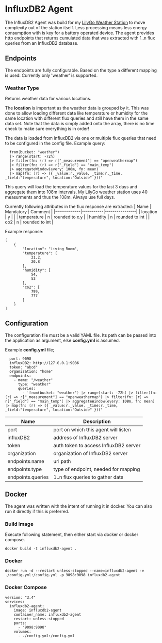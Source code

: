 # InfluxDB2 Agent
The InfluxDB2 Agent was build for my [LilyGo Weather Station]() to move complexity out of the station itself. Less processing means less energy consumption with is key for a battery operated device. The agent provides http endpoints that returns cumulated data that was extracted with 1..n flux queries from an InfluxDB2 database.

## Endpoints
The endpoints are fully configurable. Based on the type a different mapping is used.
Currently only 'weather' is supported.

### Weather Type
Returns weather data for various locations.

The **location** is important as the weather data is grouped by it.
This was done to allow loading different data like temperature or humidity for the same location with
different flux queries and still have them in the same data set.
Note that the data is simply added onto the array, there is no time check to make sure everything is in order!

The data is loaded from InfluxDB2 via one or multiple flux queries that need to be configured in the config file.
Example query:
```
  from(bucket: "weather")
  |> range(start: -72h)
  |> filter(fn: (r) => r["_measurement"] == "openweathermap")
  |> filter(fn: (r) => r["_field"] == "main_temp")
  |> aggregateWindow(every: 108m, fn: mean)
  |> map(fn: (r) => ({ _value:r._value, _time:r._time, _field:"temperature", location:"Outside" }))'
```
This query will load the temperature values for the last 3 days and aggregate them into 108m intervals. My LilyGo weather station uses 40 measurments and thus the 108m. Always use full days.

Currently following attributes in the flux response are extracted:
| Name        | Mandatory | Comment        |
|-------------|-----------|----------------|
| location    | y         |                |
| temperature | n         | rounded to x.y |
| humidity    | n         | rounded to int |
| co2         | n         | rounded to int |

Example response:
```
[
    {
        "location": "Living Room",
        "temperature": [
            21.2,
            20.8
        ],
        "humidity": [
            54,
            53
        ],
        "co2": [
            799,
            777
        ]
    }
]
```

## Configuration
The configuration file must be a valid YAML file. Its path can be passed into the application as argument, else **config.yml** is assumed.

Example **config.yml** file;
```
  port: 9098
  influxDB2: http://127.0.0.1:9086
  token: "abcd"
  organization: "home"
  endpoints:
    - name: "/weather"
      type: "weather"
      queries:
        - 'from(bucket: "weather") |> range(start: -72h) |> filter(fn: (r) => r["_measurement"] == "openweathermap") |> filter(fn: (r) => r["_field"] == "main_temp") |> aggregateWindow(every: 108m, fn: mean) |> map(fn: (r) => ({ _value:r._value, _time:r._time, _field:"temperature", location:"Outside" }))'
```

| Name              | Description                           |
|-------------------|---------------------------------------|
| port              | port on which this agent will listen  |
| influxDB2         | address of InfluxDB2 server           |
| token             | auth token to access InfluxDB2 server |
| organization      | organization of InfluxDB2 server      |
| endpoints.name    | url path                              |
| endpoints.type    | type of endpoint, needed for mapping  |
| endpoints.queries | 1..n flux queries to gather data      |

## Docker
The agent was written with the intent of running it in docker. You can also run it directly if this is preferred.

### Build Image
Execute following statement, then either start via docker or docker compose.
```
docker build -t influxdb2-agent .
```

### Docker
```
docker run -d --restart unless-stopped --name=influxdb2-agent -v ./config.yml:/config.yml -p 9098:9098 influxdb2-agent
```

### Docker Compose
```
version: "3.4"
services:
  influxdb2-agent:
    image: influxdb2-agent
    container_name: influxdb2-agent
    restart: unless-stopped
    ports:
      - "9098:9098"
    volumes:
      - ./config.yml:/config.yml
```